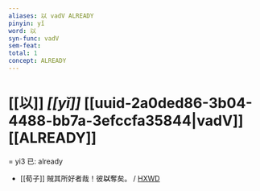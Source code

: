 ```yaml
---
aliases: 以 vadV ALREADY
pinyin: yǐ
word: 以
syn-func: vadV
sem-feat: 
total: 1
concept: ALREADY 
---
```

# [[以]] *[[yǐ]]*  [[uuid-2a0ded86-3b04-4488-bb7a-3efccfa35844|vadV]] [[ALREADY]]
= yi3 已: already
 - [[荀子]] 賊其所好者哉！彼**以**奪矣。 / [HXWD](https://hxwd.org/textview.html?location=KR3a0002_tls_009-22a.28)